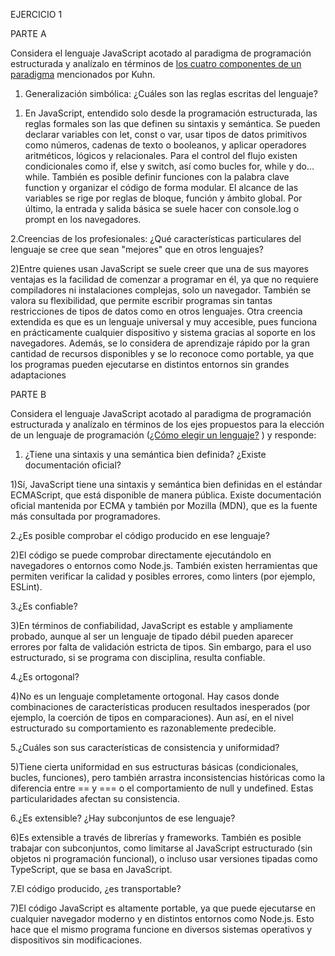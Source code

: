 EJERCICIO 1

PARTE A

Considera el lenguaje JavaScript acotado al paradigma de programación estructurada y analízalo en términos de [los cuatro componentes de un paradigma](https://www.notion.so/Paradigmas-lenguajes-y-programas-f36d432c55274b93913dc289446f424d?pvs=21) mencionados por Kuhn.

1. Generalización simbólica: ¿Cuáles son las reglas escritas del lenguaje?

1) En JavaScript, entendido solo desde la programación estructurada, las reglas formales son las que definen su sintaxis y semántica. Se pueden declarar variables con let, const o var, usar tipos de datos primitivos como números, cadenas de texto o booleanos, y aplicar operadores aritméticos, lógicos y relacionales. Para el control del flujo existen condicionales como if, else y switch, así como bucles for, while y do…while. También es posible definir funciones con la palabra clave function y organizar el código de forma modular. El alcance de las variables se rige por reglas de bloque, función y ámbito global. Por último, la entrada y salida básica se suele hacer con console.log o prompt en los navegadores.



2.Creencias de los profesionales: ¿Qué características particulares del lenguaje se
cree que sean "mejores" que en otros lenguajes?

2)Entre quienes usan JavaScript se suele creer que una de sus mayores ventajas es la facilidad de comenzar a programar en él, ya que no requiere compiladores ni instalaciones complejas, solo un navegador. También se valora su flexibilidad, que permite escribir programas sin tantas restricciones de tipos de datos como en otros lenguajes. Otra creencia extendida es que es un lenguaje universal y muy accesible, pues funciona en prácticamente cualquier dispositivo y sistema gracias al soporte en los navegadores. Además, se lo considera de aprendizaje rápido por la gran cantidad de recursos disponibles y se lo reconoce como portable, ya que los programas pueden ejecutarse en distintos entornos sin grandes adaptaciones


PARTE B

Considera el lenguaje JavaScript acotado al paradigma de programación estructurada y analízalo en términos de los ejes propuestos para la elección de un lenguaje de programación ([¿Cómo elegir un lenguaje?](https://www.notion.so/C-mo-elegir-un-lenguaje-818a7dd066514c119d8a97857443ed4c?pvs=21) ) y responde:

1. ¿Tiene una sintaxis y una semántica bien definida? ¿Existe documentación oficial?

1)Sí, JavaScript tiene una sintaxis y semántica bien definidas en el estándar ECMAScript, que está disponible de manera pública. Existe documentación oficial mantenida por ECMA y también por Mozilla (MDN), que es la fuente más consultada por programadores.

2.¿Es posible comprobar el código producido en ese lenguaje?


2)El código se puede comprobar directamente ejecutándolo en navegadores o entornos como Node.js. También existen herramientas que permiten verificar la calidad y posibles errores, como linters (por ejemplo, ESLint).

3.¿Es confiable?

3)En términos de confiabilidad, JavaScript es estable y ampliamente probado, aunque al ser un lenguaje de tipado débil pueden aparecer errores por falta de validación estricta de tipos. Sin embargo, para el uso estructurado, si se programa con disciplina, resulta confiable.

4.¿Es ortogonal?

4)No es un lenguaje completamente ortogonal. Hay casos donde combinaciones de características producen resultados inesperados (por ejemplo, la coerción de tipos en comparaciones). Aun así, en el nivel estructurado su comportamiento es razonablemente predecible.

5.¿Cuáles son sus características de consistencia y uniformidad?

5)Tiene cierta uniformidad en sus estructuras básicas (condicionales, bucles, funciones), pero también arrastra inconsistencias históricas como la diferencia entre == y === o el comportamiento de null y undefined. Estas particularidades afectan su consistencia.

6.¿Es extensible? ¿Hay subconjuntos de ese lenguaje?

6)Es extensible a través de librerías y frameworks. También es posible trabajar con subconjuntos, como limitarse al JavaScript estructurado (sin objetos ni programación funcional), o incluso usar versiones tipadas como TypeScript, que se basa en JavaScript.


7.El código producido, ¿es transportable?

7)El código JavaScript es altamente portable, ya que puede ejecutarse en cualquier navegador moderno y en distintos entornos como Node.js. Esto hace que el mismo programa funcione en diversos sistemas operativos y dispositivos sin modificaciones.

